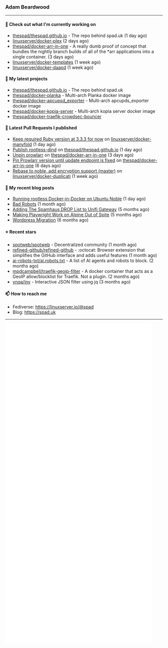 ### Adam Beardwood
---
#### 👷 Check out what I'm currently working on

- [thespad/thespad.github.io](https://github.com/thespad/thespad.github.io) - The repo behind spad.uk (1 day ago)
- [linuxserver/docker-plex](https://github.com/linuxserver/docker-plex) (2 days ago)
- [thespad/docker-arr-in-one](https://github.com/thespad/docker-arr-in-one) - A really dumb proof of concept that bundles the nightly branch builds of all of the *arr applications into a single container. (3 days ago)
- [linuxserver/docker-templates](https://github.com/linuxserver/docker-templates) (1 week ago)
- [linuxserver/docker-daapd](https://github.com/linuxserver/docker-daapd) (1 week ago)

#### 🌱 My latest projects

- [thespad/thespad.github.io](https://github.com/thespad/thespad.github.io) - The repo behind spad.uk
- [thespad/docker-planka](https://github.com/thespad/docker-planka) - Multi-arch Planka docker image
- [thespad/docker-apcupsd_exporter](https://github.com/thespad/docker-apcupsd_exporter) - Multi-arch apcupds_exporter docker image
- [thespad/docker-kopia-server](https://github.com/thespad/docker-kopia-server) - Multi-arch kopia server docker image 
- [thespad/docker-traefik-crowdsec-bouncer](https://github.com/thespad/docker-traefik-crowdsec-bouncer)

#### 🔨 Latest Pull Requests I published

- [Keep required Ruby version at 3.3.3 for now](https://github.com/linuxserver/docker-manyfold/pull/4) on [linuxserver/docker-manyfold](https://github.com/linuxserver/docker-manyfold) (1 day ago)
- [Publish rootless-dind](https://github.com/thespad/thespad.github.io/pull/24) on [thespad/thespad.github.io](https://github.com/thespad/thespad.github.io) (1 day ago)
- [Unpin prowlarr](https://github.com/thespad/docker-arr-in-one/pull/22) on [thespad/docker-arr-in-one](https://github.com/thespad/docker-arr-in-one) (3 days ago)
- [Pin Prowlarr version until update endpoint is fixed](https://github.com/thespad/docker-arr-in-one/pull/21) on [thespad/docker-arr-in-one](https://github.com/thespad/docker-arr-in-one) (6 days ago)
- [Rebase to noble, add encryption support (master)](https://github.com/linuxserver/docker-duplicati/pull/84) on [linuxserver/docker-duplicati](https://github.com/linuxserver/docker-duplicati) (1 week ago)

#### 📜 My recent blog posts

- [Running rootless Docker-in-Docker on Ubuntu Noble](https://www.spad.uk/posts/rootless-dind-noble/) (1 day ago)
- [Bad Robots](https://www.spad.uk/posts/bad-robots/) (1 month ago)
- [Adding The Spamhaus DROP List to Unifi Gateway](https://www.spad.uk/posts/adding-spamhaus-drop-list-to-unifi-gateway/) (5 months ago)
- [Making Playwright Work on Alpine Out of Spite](https://www.spad.uk/posts/making-playwright-work-on-alpine-out-of-spite/) (5 months ago)
- [Wordpress Migration](https://www.spad.uk/posts/wordpress-migration/) (6 months ago)

#### ⭐ Recent stars

- [spotweb/spotweb](https://github.com/spotweb/spotweb) - Decentralized community (1 month ago)
- [refined-github/refined-github](https://github.com/refined-github/refined-github) - :octocat: Browser extension that simplifies the GitHub interface and adds useful features (1 month ago)
- [ai-robots-txt/ai.robots.txt](https://github.com/ai-robots-txt/ai.robots.txt) - A list of AI agents and robots to block. (2 months ago)
- [mpdcampbell/traefik-geoip-filter](https://github.com/mpdcampbell/traefik-geoip-filter) - A docker container that acts as a GeoIP allow/blocklist for Traefik. Not a plugin. (2 months ago)
- [ynqa/jnv](https://github.com/ynqa/jnv) - Interactive JSON filter using jq (3 months ago)

#### 📫 How to reach me
- Fediverse: https://linuxserver.io/@spad
- Blog: https://spad.uk
---
<img src="https://raw.githubusercontent.com/thespad/thespad/main/github-metrics.svg">
